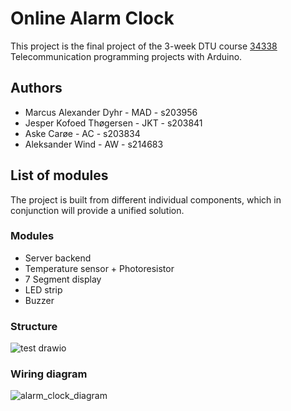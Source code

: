 # Online Alarm Clock

This project is the final project of the 3-week DTU course [34338](https://kurser.dtu.dk/course/34338) Telecommunication programming projects with Arduino.

## Authors
- Marcus Alexander Dyhr - MAD - s203956
- Jesper Kofoed Thøgersen - JKT - s203841
- Aske Carøe - AC - s203834
- Aleksander Wind - AW - s214683

## List of modules
The project is built from different individual components, which in conjunction will provide a unified solution. 

### Modules
- Server backend
- Temperature sensor + Photoresistor
- 7 Segment display
- LED strip
- Buzzer

### Structure
![test drawio](https://user-images.githubusercontent.com/39887231/213430741-237d9695-edb4-40b5-bec1-468ce13828f1.png)

### Wiring diagram

![alarm_clock_diagram](https://user-images.githubusercontent.com/39887231/213870590-caa9c30d-6b15-4d00-978f-b6048575c1dd.png)
